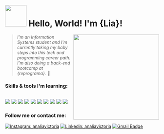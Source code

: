 # <img src="https://camo.githubusercontent.com/ade1e2d563860676f5d78d7dc5546f2c5088a5b7da5fb7430c2f6e9024ce9871/68747470733a2f2f63646e2e7261776769742e636f6d2f436f736173446550756d612f436861707069652f62376538616336302f7372632f7265736f75726365732f706574732f70616e64612f6772656574696e67732e676966" width="70" height="70" /> Hello, World! I'm <strong>{Lia}!</strong>

<img align='right' src="https://pa1.narvii.com/6858/3d8d5712b4e31d70ee9ce9c30cdb06146a6db2fb_hq.gif" width="280">

> <i>I'm an Information Systems student and I'm currently taking my baby steps into this tech and programming career path. I'm also doing a back-end bootcamp at {reprograma}. </i> 💜

### Skills & tools I'm learning:

<img src="https://img.shields.io/badge/-Javascript-%23323330.svg?style=flat-square&logo=javascript&logoColor=%23F7DF1E"> <img src="https://img.shields.io/badge/-Node.js-3C873A?style=flat-square&logo=Node.js&logoColor=white">
<img src = "https://img.shields.io/badge/-HTML5-E34F26?style=flat-square&logo=html5&logoColor=white"> 
<img src = "https://img.shields.io/badge/-CSS3-1572B6?style=flat-square&logo=css3&logoColor=white">
<img src="http://img.shields.io/badge/-Git-F1502F?style=flat-square&logo=git&logoColor=FFFFFF">
<img src="https://img.shields.io/badge/-Python-3670A0?style=flat-square&logo=python&logoColor=ffdd54">
<img src="https://img.shields.io/badge/Postman-FF6C37?style=flat-square&logo=postman&logoColor=white">
<img src="https://img.shields.io/badge/-C-659ad2?style=flat-square&logo=c%2B%2B&logoColor=ffffff"> 
<img src="http://img.shields.io/badge/-Java-F89820?style=flat-square&logo=java&logoColor=white"> 
<img src="https://img.shields.io/badge/-Insomnia-black?style=flat-square&logo=insomnia&logoColor=5849BE">
----
### Follow me or contact me:
[![Instagram: analiavictoria](https://img.shields.io/badge/Instagram-E4405F?style=flat-square&logo=instagram&logoColor=white&link=https://www.instagram.com/analiavictoire/)](https://www.instagram.com/analiavictoire/)
[![Linkedin: analiavictoria](https://img.shields.io/badge/LinkedIn-0077B5?style=flat-square&logo=linkedin&logoColor=white&link=https://www.linkedin.com/in/analiavictoria/)](https://www.linkedin.com/in/analiavictoria/)
[![Gmail Badge](https://img.shields.io/badge/-analiavictoire@gmail.com-c14438?style=flat-square&logo=Gmail&logoColor=white&link=mailto:analiavictoire@gmail.com)](mailto:analiavictoire@gmail.com)

